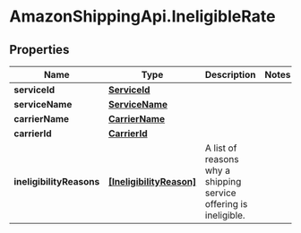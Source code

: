 # AmazonShippingApi.IneligibleRate

## Properties
Name | Type | Description | Notes
------------ | ------------- | ------------- | -------------
**serviceId** | [**ServiceId**](ServiceId.md) |  | 
**serviceName** | [**ServiceName**](ServiceName.md) |  | 
**carrierName** | [**CarrierName**](CarrierName.md) |  | 
**carrierId** | [**CarrierId**](CarrierId.md) |  | 
**ineligibilityReasons** | [**[IneligibilityReason]**](IneligibilityReason.md) | A list of reasons why a shipping service offering is ineligible. | 


